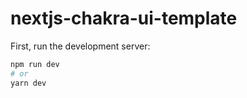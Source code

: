 # nextjs-chakra-ui-template

First, run the development server:

```bash
npm run dev
# or
yarn dev
```